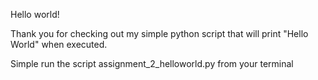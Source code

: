 Hello world!

Thank you for checking out my simple python script that will print "Hello World"
when executed.

Simple run the script assignment_2_helloworld.py from your terminal
